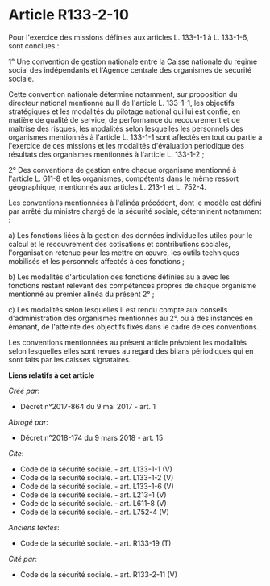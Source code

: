 # Article R133-2-10

Pour l'exercice des missions définies aux articles L. 133-1-1 à L. 133-1-6, sont conclues :

1° Une convention de gestion nationale entre la Caisse nationale du régime social des indépendants et l'Agence centrale des
organismes de sécurité sociale.

Cette convention nationale détermine notamment, sur proposition du directeur national mentionné au II de l'article L.
133-1-1, les objectifs stratégiques et les modalités du pilotage national qui lui est confié, en matière de qualité de
service, de performance du recouvrement et de maîtrise des risques, les modalités selon lesquelles les personnels des
organismes mentionnés à l'article L. 133-1-1 sont affectés en tout ou partie à l'exercice de ces missions et les modalités
d'évaluation périodique des résultats des organismes mentionnés à l'article L. 133-1-2 ;

2° Des conventions de gestion entre chaque organisme mentionné à l'article L. 611-8 et les organismes, compétents dans le
même ressort géographique, mentionnés aux articles L. 213-1 et L. 752-4.

Les conventions mentionnées à l'alinéa précédent, dont le modèle est défini par arrêté du ministre chargé de la sécurité
sociale, déterminent notamment :

a) Les fonctions liées à la gestion des données individuelles utiles pour le calcul et le recouvrement des cotisations et
contributions sociales, l'organisation retenue pour les mettre en œuvre, les outils techniques mobilisés et les personnels
affectés à ces fonctions ;

b) Les modalités d'articulation des fonctions définies au a avec les fonctions restant relevant des compétences propres de
chaque organisme mentionné au premier alinéa du présent 2° ;

c) Les modalités selon lesquelles il est rendu compte aux conseils d'administration des organismes mentionnés au 2°, ou à des
instances en émanant, de l'atteinte des objectifs fixés dans le cadre de ces conventions.

Les conventions mentionnées au présent article prévoient les modalités selon lesquelles elles sont revues au regard des
bilans périodiques qui en sont faits par les caisses signataires.

**Liens relatifs à cet article**

_Créé par_:

  - Décret n°2017-864 du 9 mai 2017 - art. 1

_Abrogé par_:

  - Décret n°2018-174 du 9 mars 2018 - art. 15

_Cite_:

  - Code de la sécurité sociale. - art. L133-1-1 (V)
  - Code de la sécurité sociale. - art. L133-1-2 (V)
  - Code de la sécurité sociale. - art. L133-1-6 (V)
  - Code de la sécurité sociale. - art. L213-1 (V)
  - Code de la sécurité sociale. - art. L611-8 (V)
  - Code de la sécurité sociale. - art. L752-4 (V)

_Anciens textes_:

  - Code de la sécurité sociale. - art. R133-19 (T)

_Cité par_:

  - Code de la sécurité sociale. - art. R133-2-11 (V)
